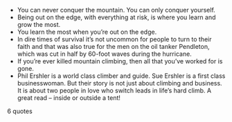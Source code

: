  - You can never conquer the mountain. You can only conquer yourself.
 - Being out on the edge, with everything at risk, is where you learn and grow the most.
 - You learn the most when you’re out on the edge.
 - In dire times of survival it’s not uncommon for people to turn to their faith and that was also true for the men on the oil tanker Pendleton, which was cut in half by 60-foot waves during the hurricane.
 - If you’re ever killed mountain climbing, then all that you’ve worked for is gone.
 - Phil Ershler is a world class climber and guide. Sue Ershler is a first class businesswoman. But their story is not just about climbing and business. It is about two people in love who switch leads in life’s hard climb. A great read – inside or outside a tent!

6 quotes